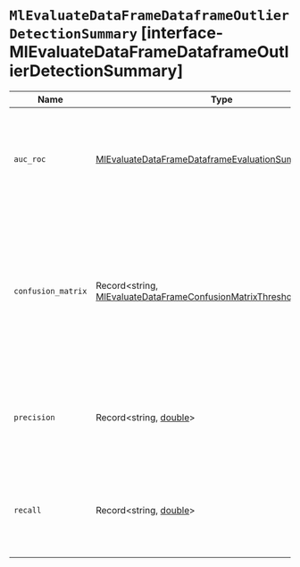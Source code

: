 # `MlEvaluateDataFrameDataframeOutlierDetectionSummary` [interface-MlEvaluateDataFrameDataframeOutlierDetectionSummary]

| Name | Type | Description |
| - | - | - |
| `auc_roc` | [MlEvaluateDataFrameDataframeEvaluationSummaryAucRoc](./MlEvaluateDataFrameDataframeEvaluationSummaryAucRoc.md) | The AUC ROC (area under the curve of the receiver operating characteristic) score and optionally the curve. |
| `confusion_matrix` | Record<string, [MlEvaluateDataFrameConfusionMatrixThreshold](./MlEvaluateDataFrameConfusionMatrixThreshold.md)> | Set the different thresholds of the outlier score at where the metrics ( `tp` - true positive, `fp` - false positive, `tn` - true negative, `fn` - false negative) are calculated. |
| `precision` | Record<string, [double](./double.md)> | Set the different thresholds of the outlier score at where the metric is calculated. |
| `recall` | Record<string, [double](./double.md)> | Set the different thresholds of the outlier score at where the metric is calculated. |
